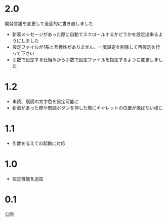 # 2.0
開発言語を変更して全面的に書き直しました

* 新着メッセージがあった際に自動でスクロールするかどうかを設定出来るようにしました
* 設定ファイルが1系と互換性がありません、一度設定を削除して再設定を行って下さい
* 引数で設定する仕組みから引数で設定ファイルを指定するように変更しました

# 1.2
* 未読、既読の文字色を設定可能に
* 新着があった際や既読ボタンを押した際にキャレットの位置が飛ばない様に

# 1.1
* 引数を与えての起動に対応

# 1.0
* 設定機能を追加

# 0.1
公開